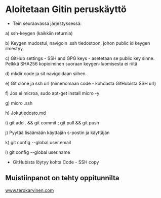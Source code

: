 # Aloitetaan Gitin peruskäyttö



- Tein seuraavassa järjestyksessä:

a) ssh-keygen (kaikkiin returnia)

b) Keygen mudostui, navigoin .ssh tiedostoon, johon public id keygen ilmestyy

c) GitHub settings - SSH and GPG keys - asetetaan se public key sinne. Pelkkä SHA256 kopioiminen suoraan keygen-luomisesta ei riitä

d) mkdir code ja sit navigoidaan siihen. 

e) Git clone ja ssh url (nimenomaan code - kohdasta GitHubista SSH url)

f) Jos ei microa, sudo apt-get install micro -y

g) micro .ssh

h) Jokutiedosto.md

i) git add . && git commit ; git pull && git push

j) Pyytää lisäämään käyttäjän s-postin ja käyttäjän

k) git config --global user.email

l) git config --global user.name

 

- GitHubista löytyy kohta Code - SSH copy

## Muistiinpanot on tehty oppitunnilta

www.terokarvinen.com
